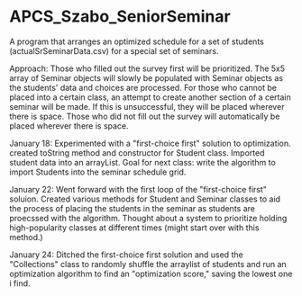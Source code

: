# APCS_Szabo_SeniorSeminar

A program that arranges an optimized schedule for a set of students (actualSrSeminarData.csv) for a special set of seminars.

Approach: Those who filled out the survey first will be prioritized. The 5x5 array of Seminar objects will slowly be populated with Seminar objects as the students' data and choices are processed. For those who cannot be placed into a certain class, an attempt to create another section of a certain seminar will be made. If this is unsuccessful, they will be placed wherever there is space. Those who did not fill out the survey will automatically be placed wherever there is space. 

January 18: Experimented with a "first-choice first" solution to optimization. created toString method and constructor for Student class. Imported student data into an arrayList. Goal for next class: write the algorithm to import Students into the seminar schedule grid.

January 22: Went forward with the first loop of the "first-choice first" soluion. Created various methods for Student and Seminar classes to aid the process of placing the students in the seminar as students are proecssed with the algorithm. Thought about a system to prioritize holding high-popularity classes at different times (might start over with this method.)

January 24: Ditched the first-choice first solution and used the "Collections" class to randomly shuffle the arraylist of students and run an optimization algorithm to find an "optimization score," saving the lowest one i find.